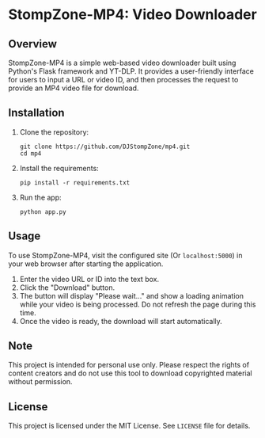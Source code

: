 
# StompZone-MP4: Video Downloader

## Overview

StompZone-MP4 is a simple web-based video downloader built using Python's Flask framework and YT-DLP. It provides a user-friendly interface for users to input a URL or video ID, and then processes the request to provide an MP4 video file for download.

## Installation

1. Clone the repository:

    ```
    git clone https://github.com/DJStompZone/mp4.git
    cd mp4
    ```

2. Install the requirements:

    ```
    pip install -r requirements.txt
    ```

3. Run the app:

    ```
    python app.py
    ```

## Usage

To use StompZone-MP4, visit the configured site (Or `localhost:5000`) in your web browser after starting the application.

1. Enter the video URL or ID into the text box.
2. Click the "Download" button.
3. The button will display "Please wait..." and show a loading animation while your video is being processed. Do not refresh the page during this time.
4. Once the video is ready, the download will start automatically.

## Note

This project is intended for personal use only. Please respect the rights of content creators and do not use this tool to download copyrighted material without permission.

## License

This project is licensed under the MIT License. See `LICENSE` file for details.
